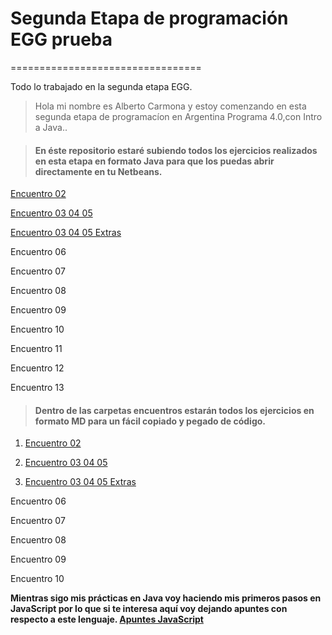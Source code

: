 # Segunda Etapa de programación EGG prueba
 =================================

Todo lo trabajado en la segunda etapa EGG.
>Hola mi nombre es Alberto Carmona y estoy comenzando en esta segunda etapa de programacíon en Argentina Programa 4.0,con Intro a Java..

> #### En éste repositorio estaré subiendo todos los ejercicios realizados en esta etapa en formato Java para que los puedas abrir directamente en tu Netbeans.

<a href="https://github.com/btocarmona2021/SegundaEtapaEGG/tree/master/SegundaEtapa/src/Encuentro_02_03" target="_blank">Encuentro 02
</a>

<a href="https://github.com/btocarmona2021/SegundaEtapaEGG/tree/master/SegundaEtapa/src/Encuentro_04_05_06" target="_blank">Encuentro 03 04 05</a>

<a href="https://github.com/btocarmona2021/SegundaEtapaEGG/tree/master/SegundaEtapa/src/Encuentro_04_05_06_Extras" target="_blank">Encuentro 03 04 05 Extras</a>

Encuentro 06

Encuentro 07

Encuentro 08

Encuentro 09

Encuentro 10

Encuentro 11

Encuentro 12

Encuentro 13


> #### Dentro de las carpetas encuentros estarán todos los ejercicios en formato MD para un fácil copiado y pegado de código.

1. <a href="https://github.com/btocarmona2021/SegundaEtapaEGG/tree/master/Encuentro%2002" target="_blank">Encuentro 02</a> 

1. <a href="https://github.com/btocarmona2021/SegundaEtapaEGG/tree/master/Encuentro%2003%2004%2005" target="_blank">Encuentro 03 04 05</a>


1. <a href="https://github.com/btocarmona2021/SegundaEtapaEGG/tree/master/Encuentro%2003%2004%2005%20Extras" target="_blank">Encuentro 03 04 05 Extras</a> 

Encuentro 06

Encuentro 07

Encuentro 08

Encuentro 09

Encuentro 10

**Mientras sigo mis prácticas en Java voy haciendo mis primeros pasos en JavaScript por lo que si te interesa aquí voy dejando apuntes con respecto a este lenguaje. <a href="https://github.com/btocarmona2021/SegundaEtapaEGG/tree/master/Primeros%20pasos%20en%20JavaScript" target="_blank">Apuntes JavaScript</a>**
